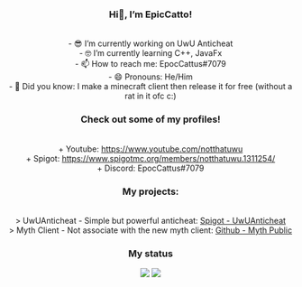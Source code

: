 
<div align="center">

### Hi👋, I’m EpicCatto!

<br>- 😎 I’m currently working on UwU Anticheat
<br>- 🤓 I’m currently learning C++, JavaFx
<br>- 📫 How to reach me: EpocCattus#7079
<br>- 😄 Pronouns: He/Him
<br>- 🤔 Did you know: I make a minecraft client then release it for free (without a rat in it ofc c:)

### Check out some of my profiles!
<br>+ Youtube: https://www.youtube.com/notthatuwu
<br>+ Spigot: https://www.spigotmc.org/members/notthatuwu.1311254/
<br>+ Discord: EpocCattus#7079
  
### My projects:
<br>> UwUAnticheat - Simple but powerful anticheat: [Spigot - UwUAnticheat](https://www.spigotmc.org/resources/uwu-anticheat-1-8-8-1-12-2-discontinued.92683/)
<br>> Myth Client - Not associate with the new myth client: [Github - Myth Public](https://github.com/EpicCatto/Myth-Public)

### My status
<img src="https://github-readme-stats.vercel.app/api?username=EpicCatto&&show_icons=true&title_color=df36d8&icon_color=bb2acf&text_color=05f0f7&bg_color=151515">
<img src="https://discord.c99.nl/widget/theme-1/531802615202316298.png">
